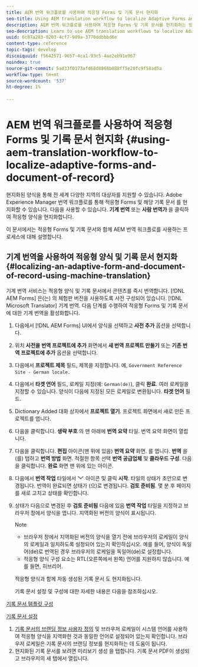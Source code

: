 ```yaml
---
title: AEM 번역 워크플로를 사용하여 적응형 Forms 및 기록 문서 현지화
seo-title: Using AEM translation workflow to localize Adaptive Forms and Document of Record
description: AEM 번역 워크플로를 사용하여 적응형 Forms 및 기록 문서를 현지화하는 방법에 대해 알아봅니다.
seo-description: Learn to use AEM translation workflows to localize Adaptive Forms and Document of Record.
uuid: 6c87a283-0203-4cf7-989a-3770ddbbbd6e
content-type: reference
topic-tags: develop
discoiquuid: f5642571-9657-4ca1-93c5-4ae2eb91e967
noindex: true
source-git-commit: 5ad33f0173afd68d8868b088ff5e20fc9f58ad5a
workflow-type: tm+mt
source-wordcount: '537'
ht-degree: 1%

---
```



# AEM 번역 워크플로를 사용하여 적응형 Forms 및 기록 문서 현지화 {#using-aem-translation-workflow-to-localize-adaptive-forms-and-document-of-record}

현지화된 양식을 통해 전 세계 다양한 지역의 대상자를 지원할 수 있습니다. Adobe Experience Manager 번역 워크플로를 통해 적응형 Forms 및 해당 기록 문서 를 현지화할 수 있습니다. 다음을 사용할 수 있습니다. **기계 번역** 또는 **사람 번역가** 을 클릭하여 적응형 양식을 현지화합니다.

이 문서에서는 적응형 Forms 및 기록 문서와 함께 AEM 번역 워크플로를 사용하는 프로세스에 대해 설명합니다.

## 기계 번역을 사용하여 적응형 양식 및 기록 문서 현지화 {#localizing-an-adaptive-form-and-document-of-record-using-machine-translation}

기계 번역 서비스는 적응형 양식 및 기록 문서에서 콘텐츠를 즉시 번역합니다. [!DNL AEM Forms] 은(는) 의 체험판 버전을 사용하도록 사전 구성되어 있습니다. [!DNL Microsoft Translator] 기계 번역. 다음 단계를 수행하여 적응형 Forms 및 기록 문서에 대한 기계 번역을 활성화합니다.

1. 다음에서 [!DNL AEM Forms] UI에서 양식을 선택하고 **사전 추가** 옵션을 선택합니다.
1. 위치 **사전을 번역 프로젝트에 추가** 화면에서 **새 번역 프로젝트 만들기** 또는 **기존 번역 프로젝트에 추가** 옵션을 선택합니다.
1. 다음에서 **프로젝트 제목** 필드, 제목을 지정합니다. 예, `Government Reference Site - German locale.`
1. 다음에서 **타겟 언어** 필드, 로케일 지정(예: `German(de)`), 클릭 **완료**. 여러 로케일을 지정할 수 있습니다. 양식이 다음에 지정된 모든 로케일로 변환됩니다. **타겟 언어** 필드.
1. Dictionary Added 대화 상자에서 **프로젝트 열기**. 프로젝트 화면에서 새로 만든 프로젝트를 엽니다.
1. 다음을 클릭합니다. **생략 부호** 의 맨 아래에 **번역 요약** 타일. 번역 요약 화면이 열립니다.
1. 다음을 클릭합니다. **편집** 아이콘(맨 위에 있음) **번역 요약** 화면. 를 엽니다. **번역** 을(를) 탭하고 **번역 방법** 화면. 적절한 항목 선택 **번역 공급업체** 및 **클라우드 구성**. 다음을 클릭합니다. **완료** 화면 맨 위에 있는 아이콘.
1. 다음에서 **번역 작업** 타일에서 ![aem62forms_downarrow](assets/aem62forms_downarrow.png) 아이콘 및 클릭 **시작**. 타일의 상태가 초안으로 변경됩니다. 번역이 완료되면 상태가 (으)로 변경됩니다. **검토 준비됨**. 몇 분 후 페이지를 새로 고치고 상태를 확인합니다.
1. 상태가 다음으로 변경된 후 **검토 준비됨** 다음에 있음 **번역 작업** 타일을 지정하고 브라우저 창에서 양식을 엽니다. 지역화된 버전의 양식이 표시됩니다.

   >[!NOTE]
   >
   >* 브라우저 창에서 지역화된 버전의 양식을 열기 전에 브라우저의 로케일이 양식의 로케일과 일치하도록 설정되어 있는지 확인하십시오. 예를 들어, 양식이 독일어(de)로 번역된 경우 브라우저의 로케일을 독일어(de)로 설정합니다.
   >* 적응형 양식 구성 요소는 RTL(오른쪽에서 왼쪽) 언어를 지원하지 않습니다. 예를 들면, 히브리어.

   적응형 양식과 함께 자동 생성된 기록 문서 도 현지화됩니다.

   기록 문서 설정 및 구성에 대한 자세한 내용은 다음을 참조하십시오.

[기록 문서 템플릿 구성](generate-document-of-record-for-non-xfa-based-adaptive-forms.md#p-document-of-record-template-configuration-p)

[기록 문서 설정](generate-document-of-record-for-non-xfa-based-adaptive-forms.md#p-document-of-record-settings-p)

1. [기록 문서의 브랜딩 정보 사용자 정의](generate-document-of-record-for-non-xfa-based-adaptive-forms.md) 및 브라우저 로케일이 시스템 언어를 사용하여 적응형 양식을 지역화한 것과 동일한 언어로 설정되어 있는지 확인합니다. 브라우저 로케일은 기록 문서의 브랜딩 정보를 현지화하는 데 도움이 됩니다.
1. 현지화된 기록 문서를 보려면 미리보기 생성 을 탭합니다. 기록 문서 PDF이 생성되고 브라우저의 새 탭에서 열립니다.

<!-- ## Localizing an Adaptive Form and its Document of Record using Human Translation {#localizing-an-adaptive-form-and-its-document-of-record-using-human-translation}

In Human translation the content is sent to a translation provider and translated by professional translators. When complete, the translated content is returned and imported into AEM. When your translation provider is integrated with AEM, content is automatically sent between AEM and the translation provider.

For translation, a dictionary containing files in XLIFF format is shared with the professional translators. The dictionary includes a separate XLIFF file for each locale. Each XLIFF file contains text that is displayed to the end users and placeholders for the corresponding localized text.

Perform the following steps to localize a form and its Document of Record using Human Translators:

1. [Connect AEM with your translation service provider](/help/sites-administering/tc-tic.md) and [create translation integration framework configurations](/help/sites-administering/tc-tic.md).

1. [Associate the pages of your language master](/help/sites-administering/tc-tic.md) with the translation service and framework configurations.

1. [Identify the type of content](/help/sites-administering/tc-rules.md) to translate.

1. [Prepare the content for translation](/help/sites-administering/tc-prep.md) by authoring the language master and creating the root pages of language copies.

1. [Create translation projects](/help/sites-administering/tc-manage.md) to gather the content to translate and to prepare the translation process.

1. Use the translation projects to [manage the content translation process](/help/sites-administering/tc-manage.md).

>[!NOTE]
>
>* Adaptive Form components do not support right to left (RTL) languages. For example, Hebrew.
> -->

